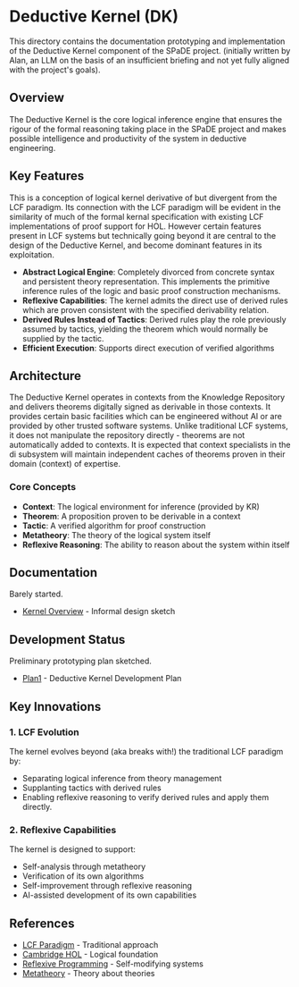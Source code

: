 # Deductive Kernel (DK)

This directory contains the documentation prototyping and implementation of the Deductive Kernel component of the SPaDE project.
(initially written by Alan, an LLM on the basis of an insufficient briefing and not yet fully aligned with the project's goals).

## Overview

The Deductive Kernel is the core logical inference engine that ensures the rigour of the formal reasoning taking place in the SPaDE project and makes possible intelligence and productivity of the system in deductive engineering.

## Key Features

This is a conception of logical kernel derivative of but divergent from the LCF paradigm.
Its connection with the LCF paradigm will be evident in the similarity of much of the formal kernal specification with existing LCF implementations of proof support for HOL.
However certain features present in LCF systems but technically going beyond it are central to the design of the Deductive Kernel, and become dominant features in its exploitation.

- **Abstract Logical Engine**: Completely divorced from concrete syntax and persistent theory representation.
This implements the primitive inference rules of the logic and basic proof construction mechanisms.
- **Reflexive Capabilities**: The kernel admits the direct use of derived rules which are proven consistent with the specified derivability relation.
- **Derived Rules Instead of Tactics**: Derived rules play the role previously assumed by tactics, yielding the theorem which would normally be supplied by the tactic.
- **Efficient Execution**: Supports direct execution of verified algorithms

## Architecture

The Deductive Kernel operates in contexts from the Knowledge Repository and delivers theorems digitally signed as derivable in those contexts.
It provides certain basic facilities which can be engineered without AI or are provided by other trusted software systems.
Unlike traditional LCF systems, it does not manipulate the repository directly - theorems are not automatically added to contexts.
It is expected that context specialists in the di subsystem will maintain independent caches of theorems proven in their domain (context) of expertise.

### Core Concepts

- **Context**: The logical environment for inference (provided by KR)
- **Theorem**: A proposition proven to be derivable in a context
- **Tactic**: A verified algorithm for proof construction
- **Metatheory**: The theory of the logical system itself
- **Reflexive Reasoning**: The ability to reason about the system within itself

## Documentation

Barely started.

- [Kernel Overview](kernel.md) - Informal design sketch

## Development Status

Preliminary prototyping plan sketched.

- [Plan1](Plan1.md) - Deductive Kernel Development Plan

## Key Innovations

### 1. LCF Evolution

The kernel evolves beyond (aka breaks with!) the traditional LCF paradigm by:

- Separating logical inference from theory management
- Supplanting tactics with derived rules
- Enabling reflexive reasoning to verify derived rules and apply them directly.

### 2. Reflexive Capabilities

The kernel is designed to support:

- Self-analysis through metatheory
- Verification of its own algorithms
- Self-improvement through reflexive reasoning
- AI-assisted development of its own capabilities

## References

- [LCF Paradigm](https://en.wikipedia.org/wiki/LCF_(theorem_prover)) - Traditional approach
- [Cambridge HOL](https://www.cl.cam.ac.uk/research/hvg/HOL/) - Logical foundation
- [Reflexive Programming](https://en.wikipedia.org/wiki/Reflection_(computer_programming)) - Self-modifying systems
- [Metatheory](https://en.wikipedia.org/wiki/Metatheory) - Theory about theories
